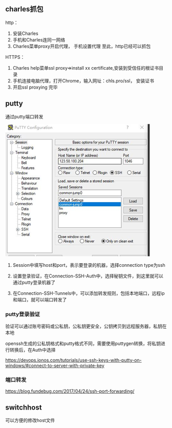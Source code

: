 ## charles抓包

http：
1. 安装Charles
2. 手机和Charles连同一网络
3. Charles菜单proxy开启代理， 手机设置代理
至此，http已经可以抓包

HTTPS：
1. Charles help菜单ssl proxy=>install xx certificate,安装到受信任的根证书目录
2. 手机连接电脑代理，打开Chrome，输入网址：chls.pro/ssl， 安装证书
3. 开启ssl proxying
完毕

## putty

通过putty端口转发

![a](./putty_session.JPG)

1. Session中填写host和port，表示要登录的机器，选择connection type为ssh

2. 设置登录验证，在Connection-SSH-Auth中，选择秘钥文件，到这里就可以通过putty登录机器了

3. 在Connection-SSH-Tunnels中，可以添加转发规则，包括本地端口，远程ip和端口，就可以端口转发了


### putty登录验证

验证可以通过账号密码或公私钥，公私钥更安全，公钥拷贝到远程服务器，私钥在本地

openssh生成的公私钥格式和putty格式不同，需要使用puttygen转换，将私钥进行转换后，在Auth中选择

https://devops.ionos.com/tutorials/use-ssh-keys-with-putty-on-windows/#connect-to-server-with-private-key

### 端口转发

https://blog.fundebug.com/2017/04/24/ssh-port-forwarding/

## switchhost

可以方便的修改host文件


